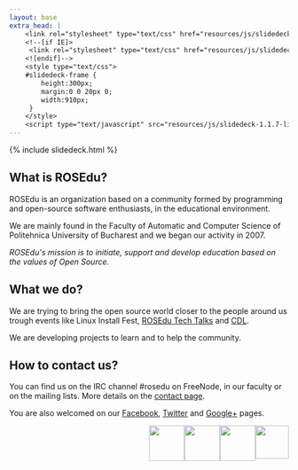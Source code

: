 ```yaml
---
layout: base
extra_head: |
    <link rel="stylesheet" type="text/css" href="resources/js/slidedeck-1.1.7-lite/slidedeck.skin.css" />
    <!--[if IE]>
     <link rel="stylesheet" type="text/css" href="resources/js/slidedeck-1.1.7-lite/slidedeck.skin.ie.css" />
    <![endif]-->
    <style type="text/css">
    #slidedeck-frame {
        height:300px;
        margin:0 0 20px 0;
        width:910px;
     }
    </style>
    <script type="text/javascript" src="resources/js/slidedeck-1.1.7-lite/slidedeck.jquery.lite.pack.js"></script>
---
```


<div id="slidedeck-frame" class="skin-slidedeck">
  <dl class="slidedeck">
	{% include slidedeck.html %}
  </dl>
</div>

<script type="text/javascript">
  $('.slidedeck').slidedeck();
</script>

<div class="col-1">
  <h2>What is ROSEdu?</h2>

  <div class="content">
<p>	ROSEdu is an organization based on a community formed by programming and open-source software enthusiasts, in the educational environment.&nbsp;</p>
<p>	We are mainly found in the Faculty of Automatic and Computer Science of Politehnica University of Bucharest and we began our activity in 2007.</p>
<p>	<em>ROSEdu&#39;s mission is to initiate, support and develop education based on the values of Open Source.</em></p>
  </div>
</div><!-- .col-1 -->

<div class="col-2">
  <h2>What we do?</h2>

  <div class="content">
<p>	We are trying to bring the open source world closer to the people around us trough events like Linux Install Fest, <a href="http://talks.rosedu.org">ROSEdu Tech Talks</a> and <a href="http://cdl.rosedu.org">CDL</a>.</p>
<p>	We are developing projects to learn and to help the community.</p>
  </div>
</div><!-- .col-2 -->

<div class="col-3">
  <h2>How to contact us?</h2>

  <div class="content">
	<p>
	You can find us on the IRC channel #rosedu on FreeNode, in our faculty or on the mailing lists. More details on the <a href="http://rosedu.org/en/contact-us">contact page</a>.</p>
<p>
	You are also welcomed on our <a href="http://facebook.com/rosedu.org">Facebook</a>, <a href="http://twitter.com/rosedu_org">Twitter</a> and <a href="https://plus.google.com/114233516141809762907">Google+</a> pages.</p>
<p>
    <a href="https://plus.google.com/114233516141809762907?prsrc=3" style="text-decoration: none;"><img src="{{site.basepath}}resources/images/button-gplus.png" style="float: right;" width="60" /></a> 
    <a href="http://www.facebook.com/rosedu.org"><img alt="" src="{{site.basepath}}resources/images/button-facebook.png" style="float: right; width: 64px; height: 64px;" /></a>
    <a href="http://twitter.com/rosedu_org"><img height="64" src="{{site.basepath}}resources/images/button-twitter.png" style="float: right;" width="64" /></a> 
    <a href="/ro/rss.xml"><img alt="" src="{{site.basepath}}resources/images/button-rss.png" style="float: right; width: 64px; height: 64px;" /></a>
</p>
  </div>
</div><!-- .col-3 -->

